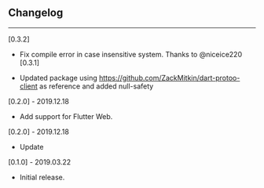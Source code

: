 ## Changelog
--------------------------------------------
[0.3.2]
* Fix compile error in case insensitive system. Thanks to @niceice220
[0.3.1]

* Updated package using https://github.com/ZackMitkin/dart-protoo-client as reference and added null-safety

[0.2.0] - 2019.12.18

* Add support for Flutter Web.

[0.2.0] - 2019.12.18

* Update

[0.1.0] - 2019.03.22

* Initial release.
